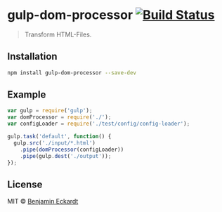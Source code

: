# gulp-dom-processor [![Build Status](https://travis-ci.org/BenjaminEckardt/gulp-dom-processor.svg?branch=master)](https://travis-ci.org/BenjaminEckardt/gulp-dom-processor)
> Transform HTML-Files.

## Installation
```sh
npm install gulp-dom-processor --save-dev
```

## Example
```js
var gulp = require('gulp');
var domProcessor = require('./');
var configLoader = require('./test/config/config-loader');

gulp.task('default', function() {
  gulp.src('./input/*.html')
    .pipe(domProcessor(configLoader))
    .pipe(gulp.dest('./output'));
});
```

## License
MIT © [Benjamin Eckardt](https://github.com/BenjaminEckardt)

